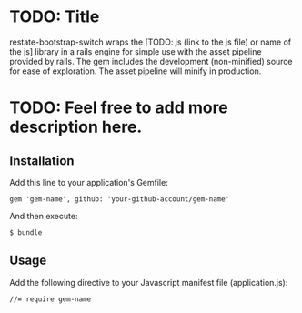 # TODO: Title

restate-bootstrap-switch wraps the [TODO: js (link to the js file) or
name of the js] library in a rails engine for simple use with the asset
pipeline provided by rails. The gem includes the development (non-minified)
source for ease of exploration. The asset pipeline will minify in production.

# TODO: Feel free to add more description here.

## Installation

Add this line to your application's Gemfile:

    gem 'gem-name', github: 'your-github-account/gem-name'

And then execute:

    $ bundle

## Usage

Add the following directive to your Javascript manifest file
(application.js):

    //= require gem-name

